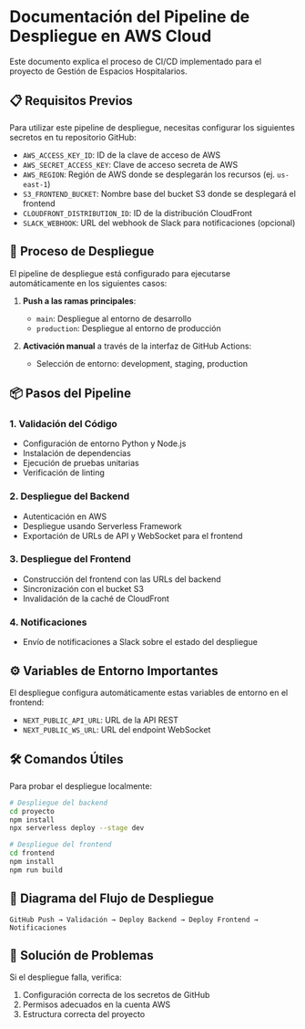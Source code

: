 # Documentación del Pipeline de Despliegue en AWS Cloud

Este documento explica el proceso de CI/CD implementado para el proyecto de Gestión de Espacios Hospitalarios.

## 📋 Requisitos Previos

Para utilizar este pipeline de despliegue, necesitas configurar los siguientes secretos en tu repositorio GitHub:

- `AWS_ACCESS_KEY_ID`: ID de la clave de acceso de AWS
- `AWS_SECRET_ACCESS_KEY`: Clave de acceso secreta de AWS
- `AWS_REGION`: Región de AWS donde se desplegarán los recursos (ej. `us-east-1`)
- `S3_FRONTEND_BUCKET`: Nombre base del bucket S3 donde se desplegará el frontend
- `CLOUDFRONT_DISTRIBUTION_ID`: ID de la distribución CloudFront
- `SLACK_WEBHOOK`: URL del webhook de Slack para notificaciones (opcional)

## 🚀 Proceso de Despliegue

El pipeline de despliegue está configurado para ejecutarse automáticamente en los siguientes casos:

1. **Push a las ramas principales**:
   - `main`: Despliegue al entorno de desarrollo
   - `production`: Despliegue al entorno de producción

2. **Activación manual** a través de la interfaz de GitHub Actions:
   - Selección de entorno: development, staging, production

## 📦 Pasos del Pipeline

### 1. Validación del Código

- Configuración de entorno Python y Node.js
- Instalación de dependencias
- Ejecución de pruebas unitarias
- Verificación de linting

### 2. Despliegue del Backend

- Autenticación en AWS
- Despliegue usando Serverless Framework
- Exportación de URLs de API y WebSocket para el frontend

### 3. Despliegue del Frontend

- Construcción del frontend con las URLs del backend
- Sincronización con el bucket S3
- Invalidación de la caché de CloudFront

### 4. Notificaciones

- Envío de notificaciones a Slack sobre el estado del despliegue

## ⚙️ Variables de Entorno Importantes

El despliegue configura automáticamente estas variables de entorno en el frontend:

- `NEXT_PUBLIC_API_URL`: URL de la API REST
- `NEXT_PUBLIC_WS_URL`: URL del endpoint WebSocket

## 🛠️ Comandos Útiles

Para probar el despliegue localmente:

```bash
# Despliegue del backend
cd proyecto
npm install
npx serverless deploy --stage dev

# Despliegue del frontend
cd frontend
npm install
npm run build
```

## 🔄 Diagrama del Flujo de Despliegue

```
GitHub Push → Validación → Deploy Backend → Deploy Frontend → Notificaciones
```

## 🚨 Solución de Problemas

Si el despliegue falla, verifica:

1. Configuración correcta de los secretos de GitHub
2. Permisos adecuados en la cuenta AWS
3. Estructura correcta del proyecto